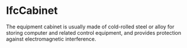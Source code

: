 IfcCabinet
==========
The equipment cabinet is usually made of cold-rolled steel or alloy for
storing computer and related control equipment, and provides protection
against electromagnetic interference.


